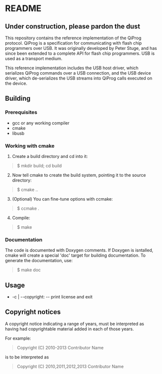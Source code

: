 README
======

Under construction, please pardon the dust
------------------------------------------

This repository contains the reference implementation of the QiProg protocol.
QiProg is a specification for communicating with flash chip programmers over
USB. It was originally developed by Peter Stuge, and has since been extended to
a complete API for flash chip programmers. USB is used as a transport medium.

This reference implementation includes the USB host driver, which serializes
QiProg commands over a USB connection, and the USB device driver, which
de-serializes the USB streams into QiProg calls executed on the device.


Building
--------

### Prerequisites ###
* gcc or any working compiler
* cmake
* libusb

### Working with cmake ###

1. Create a build directory and cd into it:
> $ mkdir build; cd build

2. Now tell cmake to create the build system, pointing it to the source
    directory:
> $ cmake ..

3. (Optional) You can fine-tune options with ccmake:

> $ ccmake .

4. Compile:
> $ make

### Documentation ###

The code is documented with Doxygen comments. If Doxygen is isntalled, cmake
will create a special 'doc' target for building documentation. To generate
the documentation, use:

> $ make doc



Usage
-----

* -c | --copyright: -- print license and exit



Copyright notices
-----------------

A copyright notice indicating a range of years, must be interpreted as having
had copyrightable material added in each of those years.

For example:

> Copyright (C) 2010-2013 Contributor Name

is to be interpreted as

> Copyright (C) 2010,2011,2012,2013 Contributor Name
